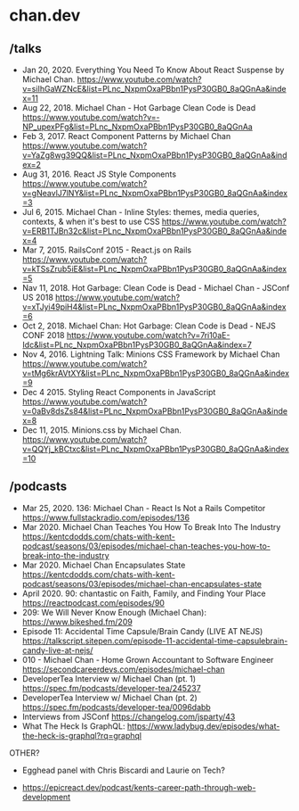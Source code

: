 # chan.dev

## /talks
* Jan 20, 2020. Everything You Need To Know About React Suspense by Michael Chan. https://www.youtube.com/watch?v=siIhGaWZNcE&list=PLnc_NxpmOxaPBbn1PysP30GB0_8aQGnAa&index=11
* Aug 22, 2018. Michael Chan - Hot Garbage Clean Code is Dead https://www.youtube.com/watch?v=-NP_upexPFg&list=PLnc_NxpmOxaPBbn1PysP30GB0_8aQGnAa
* Feb 3, 2017. React Component Patterns by Michael Chan https://www.youtube.com/watch?v=YaZg8wg39QQ&list=PLnc_NxpmOxaPBbn1PysP30GB0_8aQGnAa&index=2
* Aug 31, 2016. React JS Style Components https://www.youtube.com/watch?v=gNeavlJ7lNY&list=PLnc_NxpmOxaPBbn1PysP30GB0_8aQGnAa&index=3
* Jul 6, 2015. Michael Chan - Inline Styles: themes, media queries, contexts, & when it's best to use CSS https://www.youtube.com/watch?v=ERB1TJBn32c&list=PLnc_NxpmOxaPBbn1PysP30GB0_8aQGnAa&index=4
* Mar 7, 2015. RailsConf 2015 - React.js on Rails https://www.youtube.com/watch?v=kTSsZrub5iE&list=PLnc_NxpmOxaPBbn1PysP30GB0_8aQGnAa&index=5
* Nav 11, 2018. Hot Garbage: Clean Code is Dead - Michael Chan - JSConf US 2018 https://www.youtube.com/watch?v=xTJyi49piH4&list=PLnc_NxpmOxaPBbn1PysP30GB0_8aQGnAa&index=6
* Oct 2, 2018. Michael Chan: Hot Garbage: Clean Code is Dead - NEJS CONF 2018 https://www.youtube.com/watch?v=7ri10aE-Idc&list=PLnc_NxpmOxaPBbn1PysP30GB0_8aQGnAa&index=7
* Nov 4, 2016. Lightning Talk: Minions CSS Framework by Michael Chan https://www.youtube.com/watch?v=tMg6krAVtXY&list=PLnc_NxpmOxaPBbn1PysP30GB0_8aQGnAa&index=9
* Dec 4 2015. Styling React Components in JavaScript https://www.youtube.com/watch?v=0aBv8dsZs84&list=PLnc_NxpmOxaPBbn1PysP30GB0_8aQGnAa&index=8
* Dec 11, 2015. Minions.css by Michael Chan. https://www.youtube.com/watch?v=QQYj_kBCtxc&list=PLnc_NxpmOxaPBbn1PysP30GB0_8aQGnAa&index=10

## /podcasts
* Mar 25, 2020. 136: Michael Chan - React Is Not a Rails Competitor https://www.fullstackradio.com/episodes/136
* Mar 2020. Michael Chan Teaches You How To Break Into The Industry https://kentcdodds.com/chats-with-kent-podcast/seasons/03/episodes/michael-chan-teaches-you-how-to-break-into-the-industry
* Mar 2020. Michael Chan Encapsulates State https://kentcdodds.com/chats-with-kent-podcast/seasons/03/episodes/michael-chan-encapsulates-state
* April 2020. 90: chantastic on Faith, Family, and Finding Your Place https://reactpodcast.com/episodes/90
* 209: We Will Never Know Enough (Michael Chan): https://www.bikeshed.fm/209
* Episode 11: Accidental Time Capsule/Brain Candy (LIVE AT NEJS) https://talkscript.sitepen.com/episode-11-accidental-time-capsulebrain-candy-live-at-nejs/
* 010 - Michael Chan - Home Grown Accountant to Software Engineer https://secondcareerdevs.com/episodes/michael-chan
* DeveloperTea Interview w/ Michael Chan (pt. 1) https://spec.fm/podcasts/developer-tea/245237
* DeveloperTea Interview w/ Michael Chan (pt. 2) https://spec.fm/podcasts/developer-tea/0096dabb
* Interviews from JSConf https://changelog.com/jsparty/43
* What The Heck Is GraphQL: https://www.ladybug.dev/episodes/what-the-heck-is-graphql?rq=graphql

OTHER?
* Egghead panel with Chris Biscardi and Laurie on Tech?


* https://epicreact.dev/podcast/kents-career-path-through-web-development
